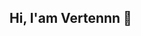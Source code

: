 ## Hi, I'am Vertennn 👋 <img src="https://komarev.com/ghpvc/?username=verbelowski" alt="" style="display: block; margin: 0 auto;">

<!--
**verbelowski/verbelowski** is a ✨ _special_ ✨ repository because its `README.md` (this file) appears on your GitHub profile.

Here are some ideas to get you started:

- 🔭 I’m currently working on ...
- 🌱 I’m currently learning ...
- 👯 I’m looking to collaborate on ...
- 🤔 I’m looking for help with ...
- 💬 Ask me about ...
- 📫 How to reach me: ...
- 😄 Pronouns: ...
- ⚡ Fun fact: ...
-->
